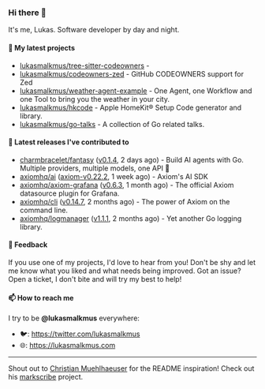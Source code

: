 ### Hi there 👋

It's me, Lukas. Software developer by day and night.

#### 🌱 My latest projects

- [lukasmalkmus/tree-sitter-codeowners](https://github.com/lukasmalkmus/tree-sitter-codeowners) - 
- [lukasmalkmus/codeowners-zed](https://github.com/lukasmalkmus/codeowners-zed) - GitHub CODEOWNERS support for Zed
- [lukasmalkmus/weather-agent-example](https://github.com/lukasmalkmus/weather-agent-example) - One Agent, one Workflow and one Tool to bring you the weather in your city.
- [lukasmalkmus/hkcode](https://github.com/lukasmalkmus/hkcode) - Apple HomeKit® Setup Code generator and library.
- [lukasmalkmus/go-talks](https://github.com/lukasmalkmus/go-talks) - A collection of Go related talks.

#### 🔭 Latest releases I've contributed to

- [charmbracelet/fantasy](https://github.com/charmbracelet/fantasy) ([v0.1.4](https://github.com/charmbracelet/fantasy/releases/tag/v0.1.4), 2 days ago) - Build AI agents with Go. Multiple providers, multiple models, one API 🧙
- [axiomhq/ai](https://github.com/axiomhq/ai) ([axiom-v0.22.2](https://github.com/axiomhq/ai/releases/tag/axiom-v0.22.2), 1 week ago) - Axiom&#39;s AI SDK
- [axiomhq/axiom-grafana](https://github.com/axiomhq/axiom-grafana) ([v0.6.3](https://github.com/axiomhq/axiom-grafana/releases/tag/v0.6.3), 1 month ago) - The official Axiom datasource plugin for Grafana.
- [axiomhq/cli](https://github.com/axiomhq/cli) ([v0.14.7](https://github.com/axiomhq/cli/releases/tag/v0.14.7), 2 months ago) - The power of Axiom on the command line.
- [axiomhq/logmanager](https://github.com/axiomhq/logmanager) ([v1.1.1](https://github.com/axiomhq/logmanager/releases/tag/v1.1.1), 2 months ago) - Yet another Go logging library.

#### 💬 Feedback

If you use one of my projects, I'd love to hear from you! Don't be shy and let
me know what you liked and what needs being improved. Got an issue? Open a
ticket, I don't bite and will try my best to help!

#### 📫 How to reach me

I try to be **@lukasmalkmus** everywhere:

- 🐦: https://twitter.com/lukasmalkmus
- 🌐: https://lukasmalkmus.com

---

Shout out to [Christian Muehlhaeuser](https://github.com/muesli) for the README
inspiration! Check out his [markscribe](https://github.com/muesli/markscribe)
project.
